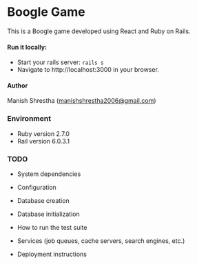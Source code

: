 # Boogle Game

This is a Boogle game developed using React and Ruby on Rails.


#### Run it locally:
* Start your rails server: `rails s`
* Navigate to http://localhost:3000 in your browser.

#### Author
Manish Shrestha (manishshrestha2006@gmail.com)


### Environment
* Ruby version 2.7.0
* Rail version 6.0.3.1

### TODO
* System dependencies

* Configuration

* Database creation

* Database initialization

* How to run the test suite

* Services (job queues, cache servers, search engines, etc.)

* Deployment instructions

